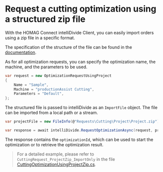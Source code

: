 ﻿# Request a cutting optimization using a structured zip file

With the HOMAG Connect intelliDivide Client, you can easily import orders using a zip file in a specific format. 

The specification of the structure of the file can be found in the [documentation](https://dev.azure.com/homag-group/FOSSProjects/_git/homag-api-gateway-client?path=/Documentation/ImportSpecification.md&_a=preview).

As for all optimization requests, you can specify the optimization name, the machine, and the parameters to be used. 

```c#
var request = new OptimizationRequestUsingProject
{
    Name = "Sample",
    Machine = "productionAssist Cutting",
    Parameters = "Default",        
};
```

The structured file is passed to intelliDivide as an `ImportFile` object. The file can be imported from a local path or a stream.

```c#
var projectFile = new FileInfo(@"Requests\Cutting\Project\Project.zip");

var response = await intelliDivide.RequestOptimizationAsync(request, projectFile);
```

The response contains the `optimizationId`, which can be used to start the optimization or to retrieve the optimization result.

> For a detailed example, please refer to `CuttingRequest_ProjectZip_ImportOnly` in the file [CuttingOptimizationUsingProjectZip.cs](CuttingOptimizationUsingProjectZip.cs).